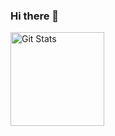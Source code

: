 ### Hi there 👋

<a href="https://github.com/danharrin"><img alt="Git Stats" src="https://github-readme-stats.vercel.app/api?username=amiralidev&show_icons=true" height="150" /></a>

<!--
**amiralidev/amiralidev** is a ✨ _special_ ✨ repository because its `README.md` (this file) appears on your GitHub profile.

Here are some ideas to get you started:

- 🔭 I’m currently working on ...
- 🌱 I’m currently learning ...
- 👯 I’m looking to collaborate on ...
- 🤔 I’m looking for help with ...
- 💬 Ask me about ...
- 📫 How to reach me: ...
- 😄 Pronouns: ...
- ⚡ Fun fact: ...
-->
